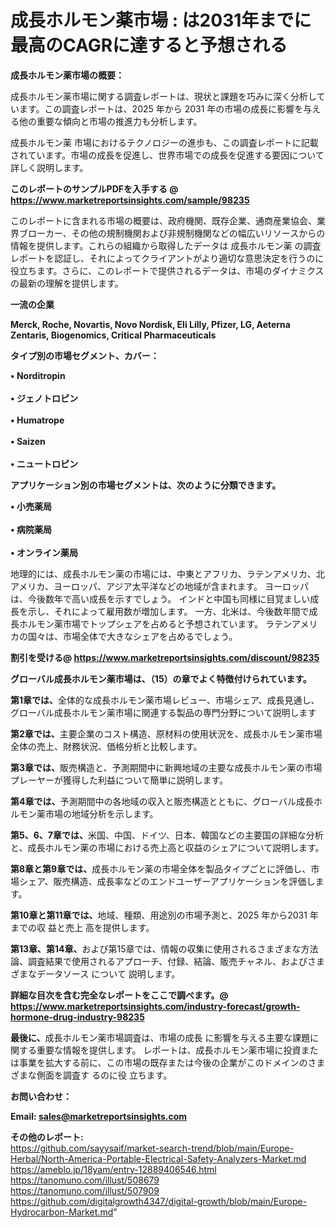 # 成長ホルモン薬市場 : は2031年までに最高のCAGRに達すると予想される

<strong><b>成長ホルモン薬市場の概要：</b></strong>

成長ホルモン薬市場に関する調査レポートは、現状と課題を巧みに深く分析しています。この調査レポートは、2025 年から 2031 年の市場の成長に影響を与える他の重要な傾向と市場の推進力も分析します。

成長ホルモン薬 市場におけるテクノロジーの進歩も、この調査レポートに記載されています。市場の成長を促進し、世界市場での成長を促進する要因について詳しく説明します。

<strong>このレポートのサンプルPDFを入手する @ <a href=https://www.marketreportsinsights.com/sample/98235>https://www.marketreportsinsights.com/sample/98235</a></strong>

このレポートに含まれる市場の概要は、政府機関、既存企業、通商産業協会、業界ブローカー、その他の規制機関および非規制機関などの幅広いリソースからの情報を提供します。これらの組織から取得したデータは 成長ホルモン薬 の調査レポートを認証し、それによってクライアントがより適切な意思決定を行うのに役立ちます。さらに、このレポートで提供されるデータは、市場のダイナミクスの最新の理解を提供します。

<strong>一流の企業</strong>

<strong><b>Merck, Roche, Novartis, Novo Nordisk, Eli Lilly, Pfizer, LG, Aeterna Zentaris, Biogenomics, Critical Pharmaceuticals</b></strong>

<strong><b>タイプ別の市場セグメント、カバー：</b></strong>

<strong>• Norditropin<br><br>• ジェノトロピン<br><br>•  Humatrope<br><br>•  Saizen<br><br>• ニュートロピン</strong>

<strong><b>アプリケーション別の市場セグメントは、次のように分類できます。</b></strong>

<strong>• 小売薬局<br><br>• 病院薬局<br><br>• オンライン薬局</strong>

 地理的には、成長ホルモン薬の市場には、中東とアフリカ、ラテンアメリカ、北アメリカ、ヨーロッパ、アジア太平洋などの地域が含まれます。 ヨーロッパは、今後数年で高い成長を示すでしょう。 インドと中国も同様に目覚ましい成長を示し、それによって雇用数が増加します。 一方、北米は、今後数年間で成長ホルモン薬市場でトップシェアを占めると予想されています。 ラテンアメリカの国々は、市場全体で大きなシェアを占めるでしょう。

<strong>割引を受ける@ <a href=https://www.marketreportsinsights.com/discount/98235>https://www.marketreportsinsights.com/discount/98235</a></strong>

<strong><b>グローバル成長ホルモン薬市場は、（15）の章でよく特徴付けられています。</b></strong>

<strong><b>第</b></strong><strong><b>1章では、</b></strong>全体的な成長ホルモン薬市場レビュー、市場シェア、成長見通し、グローバル成長ホルモン薬市場に関連する製品の専門分野について説明します

<strong><b>第2章では、</b></strong>主要企業のコスト構造、原材料の使用状況を、成長ホルモン薬市場全体の売上、財務状況、価格分析と比較します。

<strong><b>第3章では、</b></strong>販売構造と、予測期間中に新興地域の主要な成長ホルモン薬の市場プレーヤーが獲得した利益について簡単に説明します。

<strong><b>第4章では、</b></strong>予測期間中の各地域の収入と販売構造とともに、グローバル成長ホルモン薬市場の地域分析を示します。

<strong><b>第5、6、7章では、</b></strong>米国、中国、ドイツ、日本、韓国などの主要国の詳細な分析と、成長ホルモン薬の市場における売上高と収益のシェアについて説明します。

<strong><b>第8章と第9章では、</b></strong>成長ホルモン薬の市場全体を製品タイプごとに評価し、市場シェア、販売構造、成長率などのエンドユーザーアプリケーションを評価します。

<strong><b>第10章と第11章では、</b></strong>地域、種類、用途別の市場予測と、2025 年から2031 年までの収 益と売上 高を提供します。

<strong><b>第13章、第14章、</b></strong>および第15章では、情報の収集に使用されるさまざまな方法論、調査結果で使用されるアプローチ、付録、結論、販売チャネル、およびさまざまなデータソース について 説明します。

<strong>詳細な目次を含む完全なレポートをここで調べます。@ <a href=https://www.marketreportsinsights.com/industry-forecast/growth-hormone-drug-industry-98235>https://www.marketreportsinsights.com/industry-forecast/growth-hormone-drug-industry-98235</a></strong>

<strong><b>最後に、</b></strong>成長ホルモン薬市場調査は、市場の成長 に影響を</a>与える主要な課題に関する重要な情報を提供します。 レポートは、成長ホルモン薬市場に投資または事業を拡大する前に、この市場の既存または今後の企業がこのドメインのさまざまな側面を調査す るのに役 立ちます。

<strong><b>お問い合わせ：</b></strong>

<strong>Email: </strong><a href=mailto:sales@marketreportsinsights.com><strong>sales@marketreportsinsights.com</strong></a>

<strong>その他のレポート:</strong>
<br>
<a href=https://github.com/sayysaif/market-search-trend/blob/main/Europe-Herbal/North-America-Portable-Electrical-Safety-Analyzers-Market.md>https://github.com/sayysaif/market-search-trend/blob/main/Europe-Herbal/North-America-Portable-Electrical-Safety-Analyzers-Market.md</a>
<br>
<a href=https://ameblo.jp/18yam/entry-12889406546.html>https://ameblo.jp/18yam/entry-12889406546.html</a>
<br>
<a href=https://tanomuno.com/illust/508679>https://tanomuno.com/illust/508679</a>
<br>
<a href=https://tanomuno.com/illust/507909>https://tanomuno.com/illust/507909</a>
<br>
<a href=https://github.com/digitalgrowth4347/digital-growth/blob/main/Europe-Hydrocarbon-Market.md>https://github.com/digitalgrowth4347/digital-growth/blob/main/Europe-Hydrocarbon-Market.md</a>"
